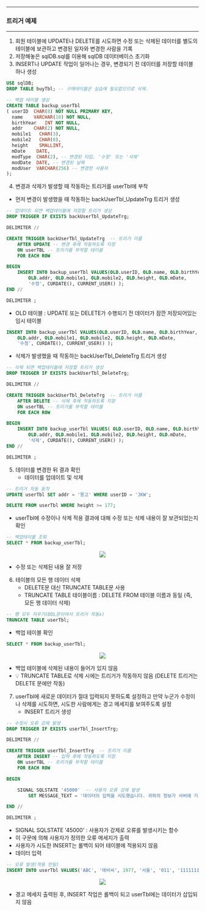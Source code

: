 -----
### 트리거 예제
-----
1. 회원 테이블에 UPDATE나 DELETE를 시도하면 수정 또는 삭제된 데이터를 별도의 테이블에 보관하고 변경된 일자와 변경한 사람을 기록
2. 저장해놓은 sqlDB.sql를 이용해 sqlDB 데이터베이스 초기화
3. INSERT나 UPDATE 작업이 일어나는 경우, 변경되기 전 데이터를 저장할 테이블 하나 생성
```sql
USE sqlDB;
DROP TABLE buyTbl; -- 구매테이블은 실습에 필요없으므로 삭제.

-- 백업 테이블 생성
CREATE TABLE backup_userTbl
( userID  CHAR(8) NOT NULL PRIMARY KEY, 
  name    VARCHAR(10) NOT NULL, 
  birthYear   INT NOT NULL,  
  addr	  CHAR(2) NOT NULL, 
  mobile1	CHAR(3), 
  mobile2   CHAR(8), 
  height    SMALLINT,  
  mDate    DATE,
  modType  CHAR(2), -- 변경된 타입. '수정' 또는 '삭제'
  modDate  DATE, -- 변경된 날짜
  modUser  VARCHAR(256) -- 변경한 사용자
);
```

4. 변경과 삭제가 발생할 때 작동하는 트리거를 userTbl에 부착
  - 먼저 변경이 발생했을 때 작동하는 backUserTbl_UpdateTrg 트리거 생성
```sql
-- 업데이트 되면 백업테이블에 저장할 트리거 생성
DROP TRIGGER IF EXISTS backUserTbl_UpdateTrg;

DELIMITER //

CREATE TRIGGER backUserTbl_UpdateTrg  -- 트리거 이름
    AFTER UPDATE -- 변경 후에 작동하도록 지정
    ON userTBL -- 트리거를 부착할 테이블
    FOR EACH ROW

BEGIN
    INSERT INTO backup_userTbl VALUES(OLD.userID, OLD.name, OLD.birthYear, 
        OLD.addr, OLD.mobile1, OLD.mobile2, OLD.height, OLD.mDate, 
        '수정', CURDATE(), CURRENT_USER() );
END //

DELIMITER ;
```
  - OLD 테이블 : UPDATE 또는 DELETE가 수행되기 전 데이터가 잠깐 저장되어있는 임시 테이블
```sql
INSERT INTO backup_userTbl VALUES(OLD.userID, OLD.name, OLD.birthYear, 
    OLD.addr, OLD.mobile1, OLD.mobile2, OLD.height, OLD.mDate, 
    '수정', CURDATE(), CURRENT_USER() );
```

  - 삭제가 발생했을 때 작동하는 backUserTbl_DeleteTrg 트리거 생성
```sql
-- 삭제 되면 백업테이블에 저장할 트리거 생성
DROP TRIGGER IF EXISTS backUserTbl_DeleteTrg;

DELIMITER //

CREATE TRIGGER backUserTbl_DeleteTrg  -- 트리거 이름
    AFTER DELETE -- 삭제 후에 작동하도록 지정
    ON userTBL -- 트리거를 부착할 테이블
    FOR EACH ROW

BEGIN
    INSERT INTO backup_userTbl VALUES( OLD.userID, OLD.name, OLD.birthYear, 
        OLD.addr, OLD.mobile1, OLD.mobile2, OLD.height, OLD.mDate, 
        '삭제', CURDATE(), CURRENT_USER() );
END //

DELIMITER ;
```

5. 데이터를 변경한 뒤 결과 확인
   - 데이터를 업데이트 및 삭제
```sql
-- 트리거 자동 동작
UPDATE userTbl SET addr = '몽고' WHERE userID = 'JKW';

DELETE FROM userTbl WHERE height >= 177;
```

  - userTbl에 수정이나 삭제 적용 결과에 대해 수정 또는 삭제 내용이 잘 보관되었는지 확인
```sql
-- 백업테이블 조회
SELECT * FROM backup_userTbl;
```
<div align="center">
<img src="https://github.com/user-attachments/assets/cb277f36-43d5-40cb-94bc-28fe2f421c0c">
</div>

  - 수정 또는 삭제된 내용 잘 저장

6. 테이블의 모든 행 데이터 삭제
   - DELETE문 대신 TRUNCATE TABLE문 사용
   - TRUNCATE TABLE 테이블이름 : DELETE FROM 테이블 이름과 동일 (즉, 모든 행 데이터 삭제) 
```sql
-- 행 모두 지우기(DDL문이여서 트리거 작동x)
TRUNCATE TABLE userTbl;
```
   - 백업 테이블 확인
```sql
SELECT * FROM backup_userTbl;
```
<div align="center">
<img src="https://github.com/user-attachments/assets/4378faf1-4de3-4b30-88e7-34db97f4bab0">
</div>

  - 백업 테이블에 삭제된 내용이 들어가 있지 않음
  - 💡 TRUNCATE TABLE로 삭제 시에는 트리거가 작동하지 않음 (DELETE 트리거는 DELETE 문에만 작동)

7. userTbl에 새로운 데이터가 절대 입력되지 못하도록 설정하고 만약 누군가 수정이나 삭제를 시도하면, 시도한 사람에게는 경고 메세지를 보여주도록 설정
   - INSERT 트리거 생성
```sql
-- 수정시 오류 강제 발생
DROP TRIGGER IF EXISTS userTbl_InsertTrg;

DELIMITER //

CREATE TRIGGER userTbl_InsertTrg  -- 트리거 이름
    AFTER INSERT -- 입력 후에 작동하도록 지정
    ON userTBL -- 트리거를 부착할 테이블
    FOR EACH ROW

BEGIN

    SIGNAL SQLSTATE '45000'  -- 사용자 오류 강제 발생
        SET MESSAGE_TEXT = '데이터의 입력을 시도했습니다. 귀하의 정보가 서버에 기록되었습니다.';

END //

DELIMITER ;
```
  - SIGNAL SQLSTATE '45000' : 사용자가 강제로 오류를 발생시키는 함수
  - 이 구문에 의해 사용자가 정의한 오류 메세지가 출력
  - 사용자가 시도한 INSERT는 롤백이 되어 테이블에 적용되지 않음
  - 데이터 입력
```sql
-- 오류 발생(적용 안됨)
INSERT INTO userTbl VALUES('ABC', '에비씨', 1977, '서울', '011', '1111111', 181, '2019-12-25');
```
<div align="center">
<img src="https://github.com/user-attachments/assets/b572fd30-d564-46cd-960b-2faa9c3cd527">
</div>

  - 경고 메세지 출력된 후, INSERT 작업은 롤백이 되고 userTbl에는 데이터가 삽입되지 않음
